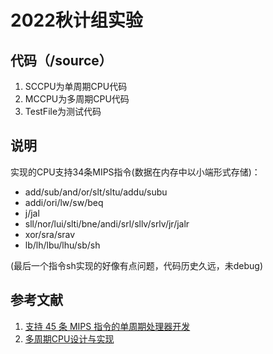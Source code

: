 # 2022秋计组实验

## 代码（/source）

1. SCCPU为单周期CPU代码
2. MCCPU为多周期CPU代码
3. TestFile为测试代码

## 说明

实现的CPU支持34条MIPS指令(数据在内存中以小端形式存储)：

- add/sub/and/or/slt/sltu/addu/subu
- addi/ori/lw/sw/beq
- j/jal
- sll/nor/lui/slti/bne/andi/srl/sllv/srlv/jr/jalr
- xor/sra/srav
- lb/lh/lbu/lhu/sb/sh

(最后一个指令sh实现的好像有点问题，代码历史久远，未debug)

## 参考文献

1. [支持 45 条 MIPS 指令的单周期处理器开发](https://blog.triplez.cn/posts/support-45-mips-instructions-single-cycle-cpu-dev/)
2. [多周期CPU设计与实现](https://blog.csdn.net/lllllyt/article/details/80854967)
